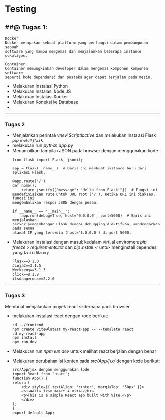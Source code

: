 # Testing
##@ Tugas 1:
---
    Docker
    Docker merupakan sebuah platform yang berfungsi dalam pembangunan sebuah
    software yang mampu mengemas dan menjalankan beberapa instance sekaligus.
    
    Container  
    Container memungkinkan developer dalam mengemas komponen komponen software
    seperti kode dependansi dan pustaka agar dapat berjalan pada mesin. 

* Melakukan Instalasi Python
* Melakukan Instalasi Node JS
* Melakukan Instalasi Docker
* Melakukan Koneksi ke Database
*
---
### Tugas 2
* Menjalankan perintah *vnev\Script\active* dan melakukan instalasi Flask *pip install flask*
* melakukan run *python app.py*
* Menampilkan tampilan JSON pada browser dengan menggunakan kode 
    ```
    from flask import Flask, jsonify

    app = Flask(__name__)  # Baris ini membuat instance baru dari aplikasi Flask.

    @app.route('/')
    def home():
        return jsonify({"message": "Hello from Flask!"})  # Fungsi ini
    mendefinisikan rute untuk URL root ('/'). Ketika URL ini diakses, fungsi ini
    mengembalikan respon JSON dengan pesan.

    if __name__ == '__main__':
        app.run(debug=True, host='0.0.0.0', port=5000)  # Baris ini menjalankan
    server pengembangan Flask dengan debugging diaktifkan, mendengarkan pada semua
    alamat IP yang tersedia (host='0.0.0.0') di port 5000. 
    ```
* Melakukan instalasi dengan masuk kedalam virtual enviroment *pip freeze > requirements.txt* dan *pip install -r* untuk menginstall dependesi yang berisi library
    ```
    Flask==3.1.0
    Jinja2==3.1.5
    Werkzeug==3.1.3
    click==8.1.8
    itsdangerous==2.2.0
    ```
---
### Tugas 3
Membuat menjalankan proyek react sederhana pada browser
* melakukan instalasi react dengan kode berikut:
    ```
    cd ../frontend
    npm create vite@latest my-react-app -- --template react
    cd my-react-app
    npm install
    npm run dev
    ```
* Melakukan run *npm run dev* untuk melihat react berjalan dengan benar

* Melakukan perubahan isi konten pada *src/App/jsx/* dengan kode berikut:
    ```
    src/App/jsx dengan menggunakan kode
    import React from 'react';
    function App() {
    return (
        <div style={{ textAlign: 'center', marginTop: '50px' }}>
        <h1>Hello from React + Vite!</h1>
        <p>This is a simple React app built with Vite.</p>
        </div>
    );
    }
    export default App;
    ```
